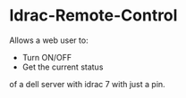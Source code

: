 # Idrac-Remote-Control

Allows a web user to: 
 - Turn ON/OFF
 - Get the current status

of a dell server with idrac 7 with just a pin.
